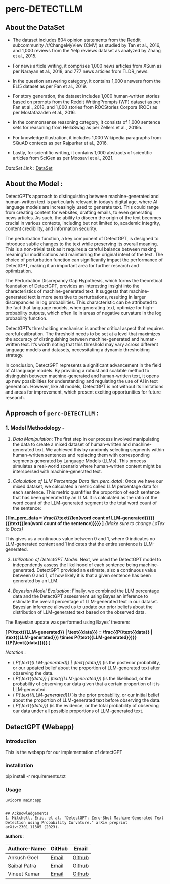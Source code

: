 # perc-DETECTLLM 


## About the DataSet 

* The dataset includes 804 opinion statements from the Reddit subcommunity /r/ChangeMyView (CMV) as studied by Tan et al., 2016, and 1,000 reviews from the Yelp reviews dataset as analyzed by Zhang et al., 2015.

* For news article writing, it comprises 1,000 news articles from XSum as per Narayan et al., 2018, and 777 news articles from TLDR_news.

* In the question answering category, it contains 1,000 answers from the ELI5 dataset as per Fan et al., 2019.

* For story generation, the dataset includes 1,000 human-written stories based on prompts from the Reddit WritingPrompts (WP) dataset as per Fan et al., 2018, and 1,000 stories from ROCStories Corpora (ROC) as per Mostafazadeh et al., 2016.

* In the commonsense reasoning category, it consists of 1,000 sentence sets for reasoning from HellaSwag as per Zellers et al., 2019a.

* For knowledge illustration, it includes 1,000 Wikipedia paragraphs from SQuAD contexts as per Rajpurkar et al., 2016.

* Lastly, for scientific writing, it contains 1,000 abstracts of scientific articles from SciGen as per Moosavi et al., 2021.

*DataSet Link* : [DataSet](https://drive.google.com/file/d/1Js1XhJjIaULrffQd3eZ7UK2q9RGXQjPd/view?usp=drive_link)



## About the Model : 

DetectGPT’s approach to distinguishing between machine-generated and human-written text is particularly relevant in today’s digital age, where AI language models are increasingly used to generate text. This could range from creating content for websites, drafting emails, to even generating news articles. As such, the ability to discern the origin of the text becomes crucial in various contexts, including but not limited to, academic integrity, content credibility, and information security.

The perturbation function, a key component of DetectGPT, is designed to introduce subtle changes to the text while preserving its overall meaning. This is a non-trivial task as it requires a careful balance between making meaningful modifications and maintaining the original intent of the text. The choice of perturbation function can significantly impact the performance of DetectGPT, making it an important area for further research and optimization.

The Perturbation Discrepancy Gap Hypothesis, which forms the theoretical foundation of DetectGPT, provides an interesting insight into the characteristics of machine-generated text. It suggests that machine-generated text is more sensitive to perturbations, resulting in larger discrepancies in log probabilities. This characteristic can be attributed to the fact that language models, when generating text, optimize for high-probability outputs, which often lie in areas of negative curvature in the log probability function.

DetectGPT’s thresholding mechanism is another critical aspect that requires careful calibration. The threshold needs to be set at a level that maximizes the accuracy of distinguishing between machine-generated and human-written text. It’s worth noting that this threshold may vary across different language models and datasets, necessitating a dynamic thresholding strategy.

In conclusion, DetectGPT represents a significant advancement in the field of AI language models. By providing a robust and scalable method to distinguish between machine-generated and human-written text, it opens up new possibilities for understanding and regulating the use of AI in text generation. However, like all models, DetectGPT is not without its limitations and areas for improvement, which present exciting opportunities for future research.


## Approach of `perc-DETECTLLM` : 

### 1. Model Methodology - 

1. *Data Manipulation*: The first step in our process involved manipulating the data to create a mixed dataset of human-written and machine-generated text. We achieved this by randomly selecting segments within human-written sentences and replacing them with corresponding segments generated by Language Models (LLMs). This process simulates a real-world scenario where human-written content might be interspersed with machine-generated text.

2. *Calculation of LLM Percentage Data (llm_perc_data)*: Once we have our mixed dataset, we calculated a metric called LLM percentage data for each sentence. This metric quantifies the proportion of each sentence that has been generated by an LLM. It is calculated as the ratio of the word count of the LLM-generated segment to the total word count of the sentence: 

**[ llm_perc_data = \frac{{\text{{len(word count of LLM-generated)}}}}{{\text{{len(word count of the sentence)}}}} ]**
                                  *{Make sure to change LaTex to Docs}*

This gives us a continuous value between 0 and 1, where 0 indicates no LLM-generated content and 1 indicates that the entire sentence is LLM-generated.

3. *Utilization of DetectGPT Model*: Next, we used the DetectGPT model to independently assess the likelihood of each sentence being machine-generated. DetectGPT provided an estimate, also a continuous value between 0 and 1, of how likely it is that a given sentence has been generated by an LLM.

4. *Bayesian Model Evaluation*: Finally, we combined the LLM percentage data and the DetectGPT assessment using Bayesian inference to estimate the overall percentage of LLM-generated text in our dataset. Bayesian inference allowed us to update our prior beliefs about the distribution of LLM-generated text based on the observed data.

The Bayesian update was performed using Bayes’ theorem:

**[ P(\text{{LLM-generated}} | \text{{data}}) = \frac{{P(\text{{data}} | \text{{LLM-generated}}) \times P(\text{{LLM-generated}})}}{{P(\text{{data}})}} ]**

*Notation* : 
* ( *P(\text{{LLM-generated}} | \text{{data}})* )is the posterior probability, or our updated belief about the proportion of LLM-generated text after observing the data.
* ( *P(\text{{data}} | \text{{LLM-generated}})* )is the likelihood, or the probability of observing our data given that a certain proportion of it is LLM-generated.
* ( *P(\text{{LLM-generated}})* )is the prior probability, or our initial belief about the proportion of LLM-generated text before observing the data.
* ( *P(\text{{data}})* )is the evidence, or the total probability of observing our data under all possible proportions of LLM-generated text.



## DetectGPT (Webapp)

### Introduction
This is the webapp for our implementation of detectGPT

### installation
pip install -r requirements.txt

### Usage

``` 4d
uvicorn main:app
```

```

## Acknowledgements
1. Mitchell, Eric, et al. "DetectGPT: Zero-Shot Machine-Generated Text Detection using Probability Curvature." arXiv preprint arXiv:2301.11305 (2023).

```

**authors** : 

| Authore-Name | GitHub | Email |
|----------|----------|----------|
| Ankush Goel    | [Email](ankushgoel253@gmail.com)| [Github](https://github.com/AnkushGoel251) |
| Saibal Patra   | [Email](saibal.patra.2001@gmail.com)   | [Github](https://github.com/SaibalPatraDS)  |
| Vineet Kumar    | [Email](krvinay9250@gmail.com) | [Github](https://github.com/krvneet) |